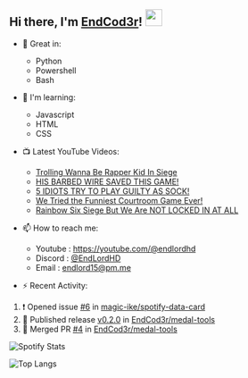 ## Hi there, I'm [EndCod3r](https://youtube.com/@endlordhd)! <img src='https://github.com/EndCod3r/endlord15/blob/main/wave.gif?raw=true](https://github.com/Endlord15/endlord15/blob/38bca1b569f19b03a6cf246c35db5f7e2f331cc5/wave.gif' width=30>

- 🦾 Great in:
  - Python
  - Powershell
  - Bash

- 🌱 I'm learning:
  - Javascript
  - HTML
  - CSS

- 📺 Latest YouTube Videos:<!-- YOUTUBE:START -->
  - [Trolling Wanna Be Rapper Kid In Siege](https://www.youtube.com/watch?v=3zhHVL0fRgk)
  - [HIS BARBED WIRE SAVED THIS GAME!](https://www.youtube.com/watch?v=KKfcYfzfEag)
  - [5 IDIOTS TRY TO PLAY GUILTY AS SOCK!](https://www.youtube.com/watch?v=98tFbwipiKs)
  - [We Tried the Funniest Courtroom Game Ever!](https://www.youtube.com/watch?v=l6l_Cfwk978)
  - [Rainbow Six Siege But We Are NOT LOCKED IN AT ALL](https://www.youtube.com/watch?v=ZlzpjL4xlpM)<!-- YOUTUBE:END -->


- 📫 How to reach me:
  - Youtube : <https://youtube.com/@endlordhd>
  - Discord : [@EndLordHD](https://discord.com/users/725204289022066688)
  - Email : endlord15@pm.me

 - ⚡️ Recent Activity:
<!--START_SECTION:activity-->
1. ❗ Opened issue [#6](https://github.com/magic-ike/spotify-data-card/issues/6) in [magic-ike/spotify-data-card](https://github.com/magic-ike/spotify-data-card)
2. 🚀 Published release [v0.2.0](https://github.com/EndCod3r/medal-tools/releases/tag/v0.2.0) in [EndCod3r/medal-tools](https://github.com/EndCod3r/medal-tools)
3. 🎉 Merged PR [#4](https://github.com/EndCod3r/medal-tools/pull/4) in [EndCod3r/medal-tools](https://github.com/EndCod3r/medal-tools)
<!--END_SECTION:activity-->

  ![Spotify Stats](https://data-card-for-spotify.herokuapp.com/api/card?user_id=suam0fflauriliekh7cypfjzp)

  ![Top Langs](https://github-readme-stats-endlord15.vercel.app/api/top-langs/?username=endcod3r&layout=compact&theme=transparent)
